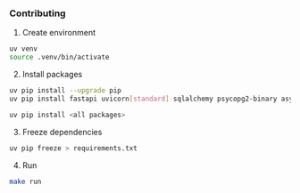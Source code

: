 ### Contributing

1. Create environment
```bash
uv venv    
source .venv/bin/activate
```

2. Install packages
```bash
uv pip install --upgrade pip
uv pip install fastapi uvicorn[standard] sqlalchemy psycopg2-binary asyncpg pgvector typer langchain llama-index python-dotenv

uv pip install <all packages>
```

3. Freeze dependencies
```bash
uv pip freeze > requirements.txt
```

4. Run
```bash
make run
```